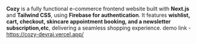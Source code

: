**Cozy** is a fully functional e-commerce frontend website built with **Next.js** and **Tailwind CSS**, using **Firebase for authentication**. It features **wishlist, cart, checkout, skincare appointment booking, and a newsletter subscription,etc**, delivering a seamless shopping experience. 
demo link - https://cozy-devraj.vercel.app/

